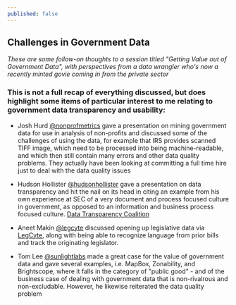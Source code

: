 ```yaml
---
published: false
---
```


## Challenges in Government Data

_These are some follow-on thoughts to a session titled "Getting Value out of Government Data", with perspectives from a data wrangler who's now a recently minted  govie coming in from the private sector_

### This is not a full recap of everything discussed, but does highlight some items of particular interest to me relating to government data transparency and usability:

- Josh Hurd [@nonprofmetrics](http://twitter.com/nonprofmetrics) gave a presentation on mining government data for use in analysis of non-profits and discussed some of the challenges of using the data, for example that IRS provides scanned TIFF image, which need to be processed into being machine-readable, and which then still contain many errors and other data quality problems.  They actually have been looking at committing a full time hire just to deal with the data quality issues

- Hudson Hollister [@hudsonhollister](http://twitter.com/hudsonhollister) gave a presentation on data transparency and hit the nail on its head in citing an example from his own experience at SEC of a very document and process focused culture in government, as opposed to an information and business process focused culture. [Data Transparency Coalition](http://datacoalition.org/) 

- Aneet Makin [@legcyte](http://twitter.com/legcyte) discussed opening up legislative data via [LegCyte](http://www.legcyte.com/), along with being able to recognize language from prior bills and track the originating legislator.

- Tom Lee [@sunlightlabs](http://twitter.com/sunlightlabs) made a great case for the value of government data and gave several examples, i.e. MapBox, Zonability, and Brightscope, where it falls in the category of "public good" - and of the business case of dealing with government data that is non-rivalrous and non-excludable.  However, he likewise reiterated the data quality problem 

